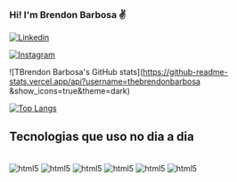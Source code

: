 ### Hi! I'm Brendon Barbosa ✌️

[![Linkedin](https://img.shields.io/badge/LinkedIn-0077B5?style=for-the-badge&logo=linkedin&logoColor=white)](https://www.linkedin.com/in/thalysonbarbosa/)

[![Instagram](https://img.shields.io/badge/Instagram-E4405F?style=for-the-badge&logo=instagram&logoColor=white)](https://www.instagram.com/otbrendon/)

![TBrendon Barbosa's GitHub stats](https://github-readme-stats.vercel.app/api?username=thebrendonbarbosa
&show_icons=true&theme=dark)

[![Top Langs](https://github-readme-stats.vercel.app/api/top-langs/?username=thebrendonbarbosa&layout=compact)](https://github.com/anuraghazra/github-readme-stats)

## Tecnologias que uso no dia a dia
<div style="display: inline_block"><br/>
 <img align="center" alt="html5" src="https://img.shields.io/badge/Linux_Mint-87CF3E?style=for-the-badge&logo=linux-mint&logoColor=white" />
 <img align="center" alt="html5" src="https://img.shields.io/badge/Windows-0078D6?style=for-the-badge&logo=windows&logoColor=white" />
 <img align="center" alt="html5" src="https://img.shields.io/badge/Python-3776AB?style=for-the-badge&logo=python&logoColor=white" />
 <img align="center" alt="html5" src="https://img.shields.io/badge/Visual_Studio-5C2D91?style=for-the-badge&logo=visual%20studio&logoColor=white" />
 <img align="center" alt="html5" src="https://img.shields.io/badge/Notion-000000?style=for-the-badge&logo=notion&logoColor=white" />
 <img align="center" alt="html5" src="https://img.shields.io/badge/Brave-FF1B2D?style=for-the-badge&logo=Brave&logoColor=white" />

</div>
